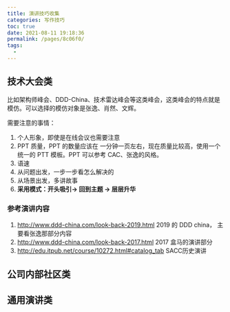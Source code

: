 ```yaml
---
title: 演讲技巧收集
categories: 写作技巧
toc: true
date: 2021-08-11 19:18:36
permalink: /pages/8c06f0/
tags: 
  - 
---
```




## 技术大会类

比如架构师峰会、DDD-China、技术雷达峰会等这类峰会，这类峰会的特点就是模仿。可以选择的模仿对象是张逸、肖然、文辉。


需要注意的事情：
1. 个人形象，即使是在线会议也需要注意
2. PPT 质量，PPT 的数量应该在 一分钟一页左右，现在质量比较高，使用一个统一的 PTT 模板。PPT 可以参考 CAC、张逸的风格。
3. 语速
4. 从问题出发，一步一步看怎么解决的
5. 从场景出发，多讲故事
6. **采用模式：开头吸引-> 回到主题 -> 层层升华**

### 参考演讲内容
1. http://www.ddd-china.com/look-back-2019.html  2019 的 DDD china， 主要看张逸那部分内容
2. http://www.ddd-china.com/look-back-2017.html 2017 盒马的演讲部分
3. http://edu.itpub.net/course/10272.html#catalog_tab SACC历史演讲



## 公司内部社区类



## 通用演讲类